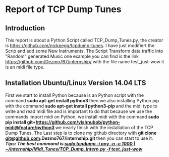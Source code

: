 # Report of TCP Dump Tunes

## Introduction

This report is about a Python Script called TCP_Dump_Tunes.py, the creator is https://github.com/nickpegg/tcpdump-tunes.
I have just modifiert the Scrip and add some New Instruments.
The Script Transform data traffic into "Random" generated Music one example you can find is the link https://github.com/Dezmo767/internship/ with the file name test_just-wow it is an midi file type.

## Installation Ubuntu/Linux Version 14.04 LTS

First we start to install Python because is an Python script with the command <b> sudo apt-get install python3 </b> then we also installing Python pip with the command <b> sudo apt-get install python3-pip </b> and the midi type to write and read midi file and is important to do that because we use the commands import midi on Python, we install midi with the command
<b> sudo pip install git+https://github.com/vishnubob/python-midi@feature/python3 </b> we nearly finish with the installation of the TCP Dump Tunes.
The Last step is to clone my github directory with <b> git clone git@github.com:Dezmo767/internship.git </b> then you can start to use it.
<b><i> Tips: The best command is <u> sudo tcpdump -i any -n -c 1000 | ~/internship/Midi_Tunes/TCP_Dump_Intern.py -f test_just-wow </u></i></b>
